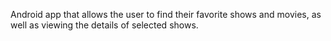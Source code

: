  Android app that allows the user to find their favorite shows and movies, as well as viewing the details of selected shows. 
